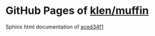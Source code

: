 GitHub Pages of [klen/muffin](https://github.com/klen/muffin.git)
===
Sphinx html documentation of [aced34f1](https://github.com/klen/muffin/tree/aced34f1c2ca7b3db3f3677f8154408241a689d0)
